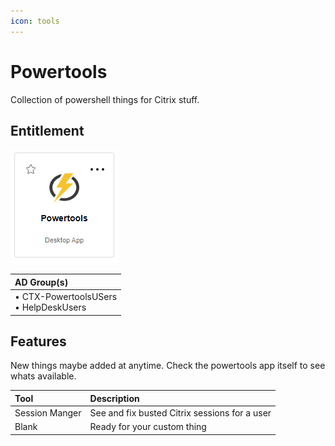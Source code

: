 ```yaml
---
icon: tools
---
```


# Powertools

Collection of powershell things for Citrix stuff.

## Entitlement

![Citrix app tile](powertools-01.png)

|AD Group(s)|
|:---|
| • CTX-PowertoolsUSers <br> • HelpDeskUsers|


## Features

New things maybe added at anytime. Check the powertools app itself to see whats available.

|Tool|Description|
|:---|:---|
|Session Manger|See and fix busted Citrix sessions for a user|
|Blank|Ready for your custom thing|
